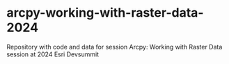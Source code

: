 # arcpy-working-with-raster-data-2024
Repository with code and data for session Arcpy: Working with Raster Data session at 2024 Esri Devsummit
